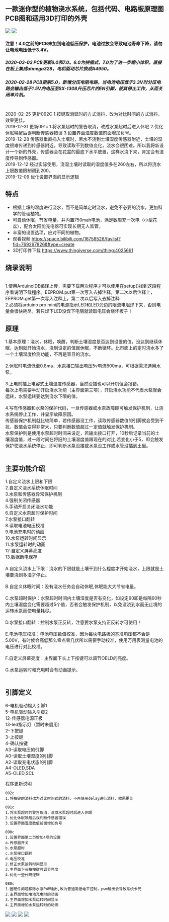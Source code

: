 ## 一款迷你型的植物浇水系统，包括代码、电路板原理图PCB图和适用3D打印的外壳
![](https://github.com/jie326513988/Arduino-Water-the-plants/blob/master/picture/js4056-1.jpg)
![](https://github.com/jie326513988/Arduino-Water-the-plants/blob/master/picture/js4056-2.jpg)
#### 注意！4.0之前的PCB未加到电池低压保护，电池过放会导致电池寿命下降，请勿让电池电压低于3.4V。
##### 2020-03-03 PCB更新6.0和7.0。6.0为拼插式，7.0为了进一步缩小体积，直接在板上集成atmega328，电机驱动芯片换成A4950。
##### 2020-02-28 PCB更新5.0，新增分压电阻电路，当电池电压低于3.3V时分压电路会输出低于1.5V的电压至SX-1308升压芯片的EN引脚，使其停止工作，从而关闭单片机。
<br>2020-02-25 更新092C  1.按键取消延时的方式消抖，改为对比时间的方式消抖，效果更佳。
<br>2019-12-31 更新091c  1.将水泵超时的警告取消，改成水泵超时后进入休眠 2.优化休眠唤醒后误判断传感器错误 3.设置界面湿度数值前面增加负号。
<br>2019-12-28 传感器垂直插入土壤时，若水不浇到土壤湿度传感器附近，土壤的湿度很难传递到传感器附近，导致读取不到数值变化，浇水会很困难。所以我将新设计一个新的外壳，传感器会在花盆的最底下水平放置，这样水浇下来，肯定会有湿度传导到传感器。
<br>2019-12-12 经过实际使用，浇湿土壤时读取的湿度值多在260左右，所以将浇水上限数值限制调到200。
<br>2019-12-09 优化设置界面的显示逻辑
## 特点
* 根据土壤的湿度进行浇水，而不是简单定时浇水，避免不必要的浇水，更加科学的管理植物。
* 可自动休眠，节省电量，并内置750mah电池，满足数周充一次电（小型花盆），配合太阳能充电器可实现长期无人监管。
* 丰富的设置选项，应对不同的植物。
* 观看视频 https://space.bilibili.com/16758526/favlist?fid=769297826&ftype=create
* 3D打印件下载 https://www.thingiverse.com/thing:4025691
## 烧录说明
<br>1.使用ArduinoIDE编译上传，需要下载两次程序才可以使用在setup()找到这段程序看说明下载程序。EEPROM.put第一次写入去掉注释，第二次以后注释上，EEPROM.get第一次写入注释上，第二次以后写入去掉注释
<br>2.必须将arduino pro mini的电源指示LED和LED旁边的限流电阻焊下来，否则电量会很快耗尽，若只焊下LED没焊下电阻就读取电压会烧坏板子！

## 原理<br>
1.基本原理：浇水，休眠，唤醒，判断土壤湿度是否达到设置的值，没达到继续休眠，达到就开始浇水，浇到设定的值就休眠，不断循环。比市面上的定时浇水多了一个土壤湿度检测功能，不再是盲目的浇水。<br><br>
2.休眠时电流低至0.8ma，水泵接口输出电压5v电流800ma，可根据需求选用水泵。<br><br>
3.上电前插上电容式土壤湿度传感器，当然没插也可以开机但会报错。<br>
每次上电需要手动开启浇水功能（主界面第三项），开启浇水功能不代表水泵就会运转，水泵运转要达到浇水下限的值。<br><br>
4.写有传感器和水泵的保护代码，一旦传感器或水泵故障即可触发保护机制，让浇水系统停止工作，并显示故障原因。<br>
传感器保护机制就比较简单，若传感器没工作，读取传感器数值的引脚就会受到干扰，数值会变得非常大，只要判断数值超过一定值就触发保护机制。<br>
水泵保护则是使用水泵超时时间来设定，若输出接口打开，10秒后记录当前的土壤湿度值，过一段时间在将旧的土壤湿度值跟现在的对比,若变化小于5，即会触发保护使浇水系统停止，即可判断水泵没接或水泵没工作或水管没插到土里。<br><br>

## 主要功能介绍<br>
1.自定义浇水上限和下限<br>
2.自定义浇水系统休眠时间<br>
3.水泵和传感器异常保护机制<br>
4.强制关闭传感器<br>
5.手动开启关闭浇水功能<br>
6.自定义水泵超时保护时间<br>
7.水泵接口翻转<br>
8.读取电池电压校准<br>
9.电池充电时的动画<br>
10.水泵运转时间显示<br>
11.水泵运转时的动画<br>
12.自定义屏幕亮度<br>
13.数据断电保存 <br><br>
A.自定义浇水上下限：浇水的下限就是土壤干到什么程度才开始浇水，上限就是土壤要浇到多湿才停止。<br><br>
B.自定义休眠时间：没有浇水任务会自动休眠,休眠能大大节省电量。<br><br>
C.水泵超时保护：水泵超时时间内土壤湿度是否有变化，如设定60即是每隔60秒内土壤湿度变化需要超过5个值，否者会触发保护机制，以免没浇到水而无止境的运转水泵而使电量耗尽。<br><br>
D.水泵接口翻转：控制水泵正反转，注意要水泵支持正反转才可使用！<br><br>
E.电池电压校准：电池电压数值校准，因为每块电路板的基准电压都不会是5.00V，有时候会高低那么零点零几伏所以需要手动校准，使用万用表测量电池的电压进行对比校准。<br><br>
F.自定义屏幕亮度：主界面下长上下按键可以调节OELD的亮度。<br><br>
G.水泵运转时和充电时会有动画提示。<br><br>

## 引脚定义<br>
6-电机驱动输入引脚1<br>
5-电机驱动输入引脚2<br>
12-传感器电源正极<br>
13-led指示灯（暂时未启用）<br>
2-下按键<br>
3-上按键<br>
4-确认按键<br>
A3-读取电压的引脚<br>
A0-读取土壤湿度的引脚<br>
A2-读取充电状态的引脚<br>
A4-OLED,SDA<br>
A5-OLED,SCL<br>

程序更新说明

    092c
    1.将按键的消抖改为对比时间式的消抖，不再使用delay进行消抖，效果更佳
 
    091c
    1.将水泵超时的警告取消，改成水泵超时后进入休眠 
    2.优化休眠唤醒后误判断传感器错误
    3.设置界面湿度数值前面增加负号
    
    090c
    1.设置界面第二页增加4项的设置
    a.传感器开关
    b.水泵超时
    c.水泵接口翻转
    d.电压校准
    2.修正水泵运转时间显示
    3.主界面下长按按键可调节亮度
    4.优化一些代码逻辑

    080c
    1.因硬件问题移除水泵PWM输出,改为普通高低电平控制，pwm输出会导致系统卡死
    2.主界面增加电池充电时的动画
    3.主界面增加水泵运转时间显示
    4.主界面增加水泵运转时的动画
![](https://github.com/jie326513988/Arduino-Water-the-plants/blob/master/picture/js4056-3.jpg)
![](https://github.com/jie326513988/Arduino-Water-the-plants/blob/master/picture/js4056-4.jpg)
![](https://github.com/jie326513988/Arduino-Water-the-plants/blob/master/picture/js4056-5.jpg)
![](https://github.com/jie326513988/Arduino-Water-the-plants/blob/master/picture/js4056-6.jpg)

